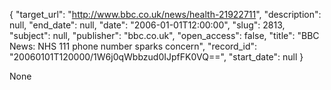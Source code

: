 {
  "target_url": "http://www.bbc.co.uk/news/health-21922711", 
  "description": null, 
  "end_date": null, 
  "date": "2006-01-01T12:00:00", 
  "slug": 2813, 
  "subject": null, 
  "publisher": "bbc.co.uk", 
  "open_access": false, 
  "title": "BBC News: NHS 111 phone number sparks concern", 
  "record_id": "20060101T120000/1W6j0qWbbzud0IJpfFK0VQ==", 
  "start_date": null
}

None